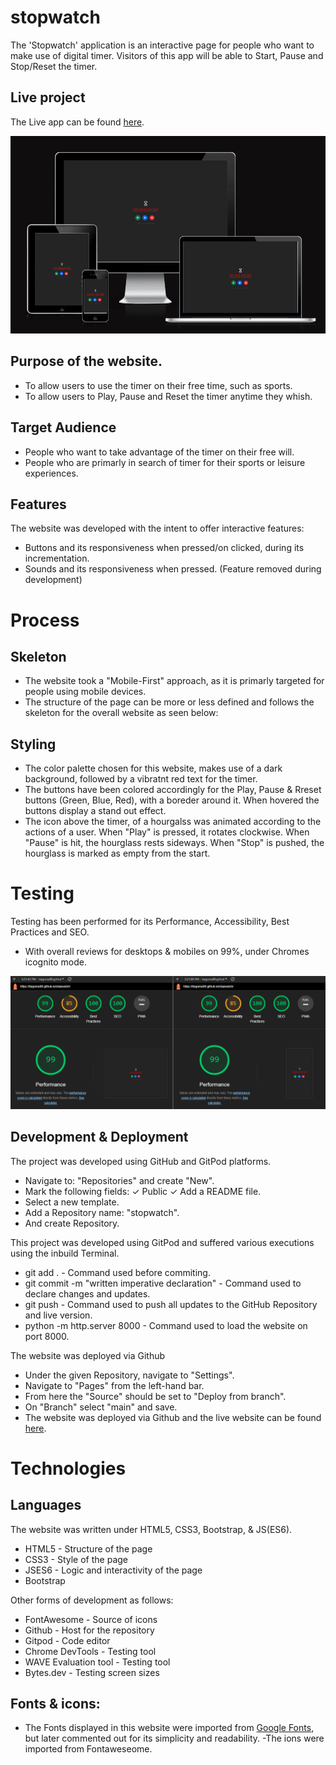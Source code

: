 # stopwatch
The 'Stopwatch' application is an interactive page for people who want to make use of digital timer.
Visitors of this app will be able to Start, Pause and Stop/Reset the timer.

## Live project
The Live app can be found [here](https://tiagoma90.github.io/stopwatch/).

<img src="./images/bytesDevStopwatch.png" alt="bytesDev Stopwatch">

## Purpose of the website.
- To allow users to use the timer on their free time, such as sports.
- To allow users to Play, Pause and Reset the timer anytime they whish.

## Target Audience
- People who want to take advantage of the timer on their free will.
- People who are primarly in search of timer for their sports or leisure experiences.

## Features
The website was developed with the intent to offer interactive features:
- Buttons and its responsiveness when pressed/on clicked, during its incrementation.
- Sounds and its responsiveness when pressed. (Feature removed during development)

# Process
## Skeleton
- The website took a "Mobile-First" approach, as it is primarly targeted for people using mobile devices.
- The structure of the page can be more or less defined and follows the skeleton for the overall website as seen below:

## Styling
- The color palette chosen for this website, makes use of a dark background, followed by a vibratnt red text for the timer.
- The buttons have been colored accordingly for the Play, Pause & Rreset buttons (Green, Blue, Red), with a boreder around it. When hovered the buttons display a stand out effect.
- The icon above the timer, of a hourgalss was animated according to the actions of a user. When "Play" is pressed, it rotates clockwise. When "Pause" is hit, the hourglass rests sideways. When "Stop" is pushed, the hourglass is marked as empty from the start. 

# Testing
Testing has been performed for its Performance, Accessibility, Best Practices and SEO.
- With overall reviews for desktops & mobiles on 99%, under Chromes icognito mode.

<img src="./images/lighthouse.png" alt="lighthouse">

## Development & Deployment
The project was developed using GitHub and GitPod platforms.

- Navigate to: "Repositories" and create "New".
- Mark the following fields: ✓ Public ✓ Add a README file.
- Select a new template.
- Add a Repository name: "stopwatch".
- And create Repository.

This project was developed using GitPod and suffered various executions using the inbuild Terminal.
- git add . - Command used before commiting.
- git commit -m "written imperative declaration" - Command used to declare changes and updates.
- git push - Command used to push all updates to the GitHub Repository and live version.
- python -m http.server 8000 - Command used to load the website on port 8000.

The website was deployed via Github
- Under the given Repository, navigate to "Settings".
- Navigate to "Pages" from the left-hand bar.
- From here the "Source" should be set to "Deploy from branch".
- On "Branch" select "main" and save.
- The website was deployed via Github and the live website can be found [here](https://tiagoma90.github.io/stopwatch/).

# Technologies
## Languages
The website was written under HTML5, CSS3, Bootstrap, & JS(ES6).

- HTML5 - Structure of the page
- CSS3 - Style of the page
- JSES6 - Logic and interactivity of the page
- Bootstrap

Other forms of development as follows:
- FontAwesome - Source of icons
- Github - Host for the repository
- Gitpod - Code editor
- Chrome DevTools - Testing tool
- WAVE Evaluation tool - Testing tool
- Bytes.dev - Testing screen sizes

## Fonts & icons:
- The Fonts displayed in this website were imported from [Google Fonts](https://fonts.googleapis.com/css2?family=Rubik+Lines&display=swap), but later commented out for its simplicity and readability.
-The ions were imported from Fontaweseome.
